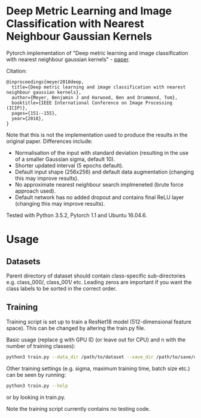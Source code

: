 # Deep Metric Learning and Image Classification with Nearest Neighbour Gaussian Kernels
Pytorch implementation of "Deep metric learning and image classification with nearest neighbour gaussian kernels"  - [paper](https://arxiv.org/pdf/1705.09780.pdf "paper").

Citation:
```
@inproceedings{meyer2018deep,
  title={Deep metric learning and image classification with nearest neighbour gaussian kernels},
  author={Meyer, Benjamin J and Harwood, Ben and Drummond, Tom},
  booktitle={IEEE International Conference on Image Processing (ICIP)},
  pages={151--155},
  year={2018},
}
```

Note that this is not the implementation used to produce the results in the original paper. Differences include:
- Normalisation of the input with standard deviation (resulting in the use of a smaller Gaussian sigma, default 10).
- Shorter updated interval (5 epochs default).
- Default input shape (256x256) and default data augmentation (changing this may improve results).
- No approximate nearest neighbour search implmeneted (brute force approach used).
- Default network has no added dropout and contains final ReLU layer (changing this may improve results).

Tested with Python 3.5.2, Pytorch 1.1 and Ubuntu 16.04.6.

# Usage
## Datasets
Parent directory of dataset should contain class-specific sub-directories e.g. class_000/, class_001/ etc.
Leading zeros are important if you want the class labels to be sorted in the correct order.

## Training
Training script is set up to train a ResNet18 model (512-dimensional feature space). This can be changed by altering the train.py file.

Basic usage (replace g with GPU ID (or leave out for CPU) and n with the number of training classes):
```bash
python3 train.py --data_dir /path/to/dataset --save_dir /path/to/save/directory --gpu_id g  --num_classes n
```
Other training settings (e.g. sigma, maximum training time, batch size etc.) can be seen by running:
```bash
python3 train.py --help
```
or by looking in train.py.

Note the training script currently contains no testing code.

